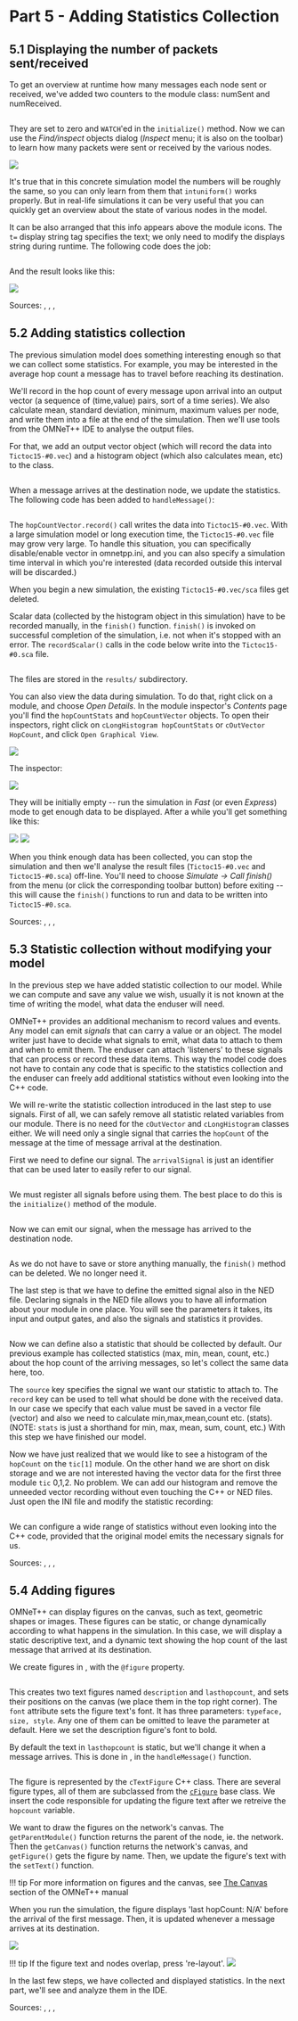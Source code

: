 # Part 5 - Adding Statistics Collection

## 5.1 Displaying the number of packets sent/received

To get an overview at runtime how many messages each node sent or
received, we've added two counters to the module class: numSent and numReceived.

<pre class="snippet" src="../code/txc14.cc" from="class Txc14" upto="protected:"></pre>

They are set to zero and `WATCH`'ed in the `initialize()` method. Now we
can use the *Find/inspect* objects dialog (*Inspect* menu; it is also on
the toolbar) to learn how many packets were sent or received by the
various nodes.

<img src="../images/step14a.png">

It's true that in this concrete simulation model the numbers will be
roughly the same, so you can only learn from them that `intuniform()`
works properly. But in real-life simulations it can be very useful that
you can quickly get an overview about the state of various nodes in the
model.

It can be also arranged that this info appears above the module
icons. The `t=` display string tag specifies the text;
we only need to modify the displays string during runtime.
The following code does the job:

<pre class="snippet" src="../code/txc14.cc" from="void Txc14::refreshDisplay\(" upto="}"></pre>

And the result looks like this:

<img src="../images/step14b.png">

Sources: <a srcfile="tutorials/tictoc/code/tictoc14.ned"></a>, <a srcfile="tutorials/tictoc/code/tictoc14.msg"></a>, <a srcfile="tutorials/tictoc/code/txc14.cc"></a>, <a srcfile="tutorials/tictoc/code/omnetpp.ini"></a>


## 5.2 Adding statistics collection

The previous simulation model does something interesting enough
so that we can collect some statistics. For example, you may be interested
in the average hop count a message has to travel before reaching
its destination.

We'll record in the hop count of every message upon arrival into
an output vector (a sequence of (time,value) pairs, sort of a time series).
We also calculate mean, standard deviation, minimum, maximum values per node, and
write them into a file at the end of the simulation. Then we'll use
tools from the OMNeT++ IDE to analyse the output files.

For that, we add an output vector object (which will record the data into
`Tictoc15-#0.vec`) and a histogram object (which also calculates mean, etc)
to the class.

<pre class="snippet" src="../code/txc15.cc" from="class Txc15" upto="protected:"></pre>

When a message arrives at the destination node, we update the statistics.
The following code has been added to `handleMessage()`:

<pre class="snippet" src="../code/txc15.cc" from="hopCountVector.record" upto="hopCountStats.collect"></pre>

The `hopCountVector.record()` call writes the data into `Tictoc15-#0.vec`.
With a large simulation model or long execution time, the `Tictoc15-#0.vec` file
may grow very large. To handle this situation, you can specifically
disable/enable vector in omnetpp.ini, and you can also specify
a simulation time interval in which you're interested
(data recorded outside this interval will be discarded.)

When you begin a new simulation, the existing `Tictoc15-#0.vec/sca`
files get deleted.

Scalar data (collected by the histogram object in this simulation)
have to be recorded manually, in the `finish()` function.
`finish()` is invoked on successful completion of the simulation,
i.e. not when it's stopped with an error. The `recordScalar()` calls
in the code below write into the `Tictoc15-#0.sca` file.

<pre class="snippet" src="../code/txc15.cc" from="::finish" upto="}"></pre>

The files are stored in the `results/` subdirectory.

You can also view the data during simulation. To do that, right click on a module, and
choose *Open Details*. In the module inspector's *Contents* page you'll find the `hopCountStats`
and `hopCountVector` objects. To open their inspectors, right click on `cLongHistogram hopCountStats` or
`cOutVector HopCount`, and click `Open Graphical View`.

<img src="../images/open_details.png">

The inspector:

<img src="../images/open_graphical_view.png">

They will be initially empty -- run the simulation in *Fast* (or even *Express*)
mode to get enough data to be displayed. After a while you'll get something like this:

<img src="../images/step15a.png">

<img src="../images/step15b.png">

When you think enough data has been collected, you can stop the simulation
and then we'll analyse the result files (`Tictoc15-#0.vec` and
`Tictoc15-#0.sca`) off-line. You'll need to choose *Simulate -> Call finish()*
from the menu (or click the corresponding toolbar button) before exiting --
this will cause the `finish()` functions to run and data to be written into
`Tictoc15-#0.sca`.

Sources: <a srcfile="tutorials/tictoc/code/tictoc15.ned"></a>, <a srcfile="tutorials/tictoc/code/tictoc15.msg"></a>, <a srcfile="tutorials/tictoc/code/txc15.cc"></a>, <a srcfile="tutorials/tictoc/code/omnetpp.ini"></a>


## 5.3 Statistic collection without modifying your model

In the previous step we have added statistic collection to our model.
While we can compute and save any value we wish, usually it is not known
at the time of writing the model, what data the enduser will need.

OMNeT++ provides an additional mechanism to record values and events.
Any model can emit *signals* that can carry a value or an object. The
model writer just have to decide what signals to emit, what data to attach
to them and when to emit them. The enduser can attach 'listeners' to these
signals that can process or record these data items. This way the model
code does not have to contain any code that is specific to the statistics
collection and the enduser can freely add additional statistics without
even looking into the C++ code.

We will re-write the statistic collection introduced in the last step to
use signals. First of all, we can safely remove all statistic related variables
from our module. There is no need for the `cOutVector` and
`cLongHistogram` classes either. We will need only a single signal
that carries the `hopCount` of the message at the time of message
arrival at the destination.

First we need to define our signal. The `arrivalSignal` is just an
identifier that can be used later to easily refer to our signal.

<pre class="snippet" src="../code/txc16.cc" from="class Txc16" upto="protected:"></pre>

We must register all signals before using them. The best place to do this
is the `initialize()` method of the module.

<pre class="snippet" src="../code/txc16.cc" from="::initialize\(\)" upto="getIndex\(\)"></pre>

Now we can emit our signal, when the message has arrived to the destination node.

<pre class="snippet" src="../code/txc16.cc" from="::handleMessage\(" upto="EV"></pre>

As we do not have to save or store anything manually, the `finish()` method
can be deleted. We no longer need it.

The last step is that we have to define the emitted signal also in the NED file.
Declaring signals in the NED file allows you to have all information about your
module in one place. You will see the parameters it takes, its input and output
gates, and also the signals and statistics it provides.

<pre class="snippet" src="../code/tictoc16.ned" from="simple Txc16" upto="display"></pre>

Now we can define also a statistic that should be collected by default. Our previous example
has collected statistics (max, min, mean, count, etc.) about the hop count of the
arriving messages, so let's collect the same data here, too.

The `source` key specifies the signal we want our statistic to attach to.
The `record` key can be used to tell what should be done with the received
data. In our case we specify that each value must be saved in a vector file (vector)
and also we need to calculate min,max,mean,count etc. (stats). (NOTE: `stats` is
just a shorthand for min, max, mean, sum, count, etc.) With this step we have finished
our model.

Now we have just realized that we would like to see a histogram of the `hopCount` on the
`tic[1]` module. On the other hand we are short on disk storage and we are not interested
having the vector data for the first three module `tic` 0,1,2. No problem. We can add our
histogram and remove the unneeded vector recording without even touching the C++ or NED
files. Just open the INI file and modify the statistic recording:

<pre class="snippet" src="../code/omnetpp.ini" from="\[Config Tictoc16\]" upto="tic\[0..2\]"></pre>

We can configure a wide range of statistics without even looking into the C++ code,
provided that the original model emits the necessary signals for us.

Sources: <a srcfile="tutorials/tictoc/code/tictoc16.ned"></a>, <a srcfile="tutorials/tictoc/code/tictoc16.msg"></a>, <a srcfile="tutorials/tictoc/code/txc16.cc"></a>, <a srcfile="tutorials/tictoc/code/omnetpp.ini"></a>


## 5.4 Adding figures

OMNeT++ can display figures on the canvas, such as text, geometric shapes or images.
These figures can be static, or change dynamically according to what happens in the simulation.
In this case, we will display a static descriptive text, and a dynamic text showing the hop count of the last message that arrived at its destination.

We create figures in <a srcfile="tutorials/tictoc/code/tictoc17.ned"></a>, with the `@figure` property.

<pre class="snippet" src="../code/tictoc17.ned" from="network Tictoc17" upto="lasthopcount"></pre>

This creates two text figures named `description` and `lasthopcount`, and sets their positions on the canvas (we place them in the top right corner).
The `font` attribute sets the figure text's font. It has three parameters: `typeface, size, style`. Any one of them
can be omitted to leave the parameter at default. Here we set the description figure's font to bold.

By default the text in `lasthopcount` is static, but we'll
change it when a message arrives. This is done in <a srcfile="tutorials/tictoc/code/txc17.cc"></a>, in the `handleMessage()` function.

<pre class="snippet" src="../code/txc17.cc" from="hasGUI" upto="setText"></pre>

The figure is represented by the `cTextFigure` C++ class. There are several figure types,
all of them are subclassed from the <a href="file:///home/user/omnetpp-git-tictoc/doc/api/classomnetpp_1_1cFigure.html">`cFigure`</a> base class.
We insert the code responsible for updating the figure text after we retreive the `hopcount` variable.

We want to draw the figures on the network's canvas. The `getParentModule()` function returns the parent of the node, ie. the network.
Then the `getCanvas()` function returns the network's canvas, and `getFigure()` gets the figure by name.
Then, we update the figure's text with the `setText()` function.

!!! tip
    For more information on figures and the canvas, see <a href="https://doc.omnetpp.org/omnetpp/manual/index.html#sec:graphics:canvas" target="_blank">The Canvas</a> section of the OMNeT++ manual

When you run the simulation, the figure displays 'last hopCount: N/A' before the arrival of the first message.
Then, it is updated whenever a message arrives at its destination.

<img src="../images/step17.png">

!!! tip
    If the figure text and nodes overlap, press 're-layout'.
    <img src="../images/relayout.png">

In the last few steps, we have collected and displayed statistics. In the next part,
we'll see and analyze them in the IDE.


Sources: <a srcfile="tutorials/tictoc/code/tictoc17.ned"></a>, <a srcfile="tutorials/tictoc/code/tictoc17.msg"></a>, <a srcfile="tutorials/tictoc/code/txc17.cc"></a>, <a srcfile="tutorials/tictoc/code/omnetpp.ini"></a>

[`cMessage`]: https://omnetpp.org/doc/omnetpp/api/classomnetpp_1_1cMessage.html
